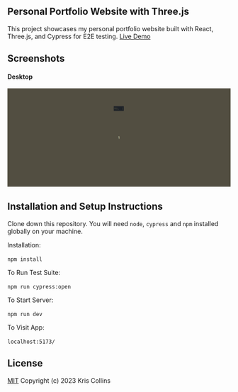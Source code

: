 ## Personal Portfolio Website with Three.js

This project showcases my personal portfolio website built with React, Three.js, and Cypress for E2E testing. [Live Demo](https://portfolio-website-y7i3.vercel.app/)

## Screenshots

#### Desktop

![Desktop](public/img/desktop.gif)

## Installation and Setup Instructions

Clone down this repository. You will need `node`, `cypress` and `npm` installed globally on your machine.

Installation:

`npm install`

To Run Test Suite:

`npm run cypress:open`

To Start Server:

`npm run dev`

To Visit App:

`localhost:5173/`

## License

[MIT](LICENSE) Copyright (c) 2023 Kris Collins
